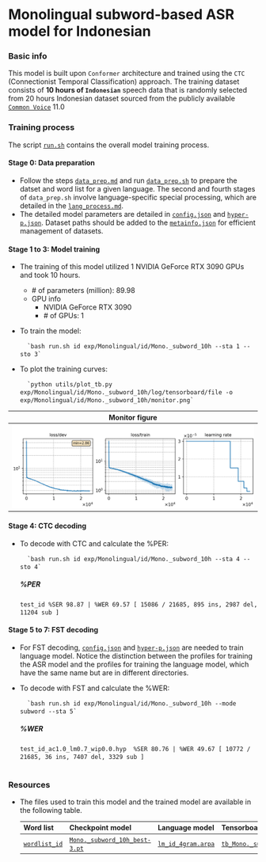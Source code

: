# Monolingual subword-based ASR model for Indonesian
### Basic info

This model is built upon `Conformer` architecture and trained using the `CTC` (Connectionist Temporal Classification) approach. The training dataset consists of __10 hours of `Indonesian`__ speech data that is randomly selected from 20 hours Indonesian dataset sourced from the publicly available [`Common Voice`](https://commonvoice.mozilla.org/) 11.0


### Training process

The script [`run.sh`](../../../run.sh) contains the overall model training process.

#### Stage 0: Data preparation
* Follow the steps [`data_prep.md`](../../../local/data_prep.md) and run [`data_prep.sh`](../../../local/data_prep.sh) to prepare the datset and word list for a given language. The second and fourth stages of `data_prep.sh` involve language-specific special processing, which are detailed in the [`lang_process.md`](../../../lang-process/id/lang_process.md). 
* The detailed model parameters are detailed in [`config.json`](config.json) and [`hyper-p.json`](hyper-p.json). Dataset paths should be added to the [`metainfo.json`](../../../data/metainfo.json) for efficient management of datasets.

#### Stage 1 to 3: Model training
* The training of this model utilized 1 NVIDIA GeForce RTX 3090 GPUs and took 10 hours.
    * \# of parameters (million): 89.98
    * GPU info 
        * NVIDIA GeForce RTX 3090
        * \# of GPUs: 1

* To train the model:

        `bash run.sh id exp/Monolingual/id/Mono._subword_10h --sta 1 --sto 3`
* To plot the training curves:

        `python utils/plot_tb.py exp/Monolingual/id/Mono._subword_10h/log/tensorboard/file -o exp/Monolingual/id/Mono._subword_10h/monitor.png`

|     Monitor figure    |
|:-----------------------:|
|![tb-plot](./monitor.png)|

#### Stage 4: CTC decoding
* To decode with CTC and calculate the %PER:

        `bash run.sh id exp/Monolingual/id/Mono._subword_10h --sta 4 --sto 4`

    ##### %PER
    ```
    test_id %SER 98.87 | %WER 69.57 [ 15086 / 21685, 895 ins, 2987 del, 11204 sub ]

    ```

#### Stage 5 to 7: FST decoding
* For FST decoding, [`config.json`](./lm/config.json) and [`hyper-p.json`](./lm/hyper-p.json) are needed to train language model. Notice the distinction between the profiles for training the ASR model and the profiles for training the language model, which have the same name but are in different directories.
* To decode with FST and calculate the %WER:

        `bash run.sh id exp/Monolingual/id/Mono._subword_10h --mode subword --sta 5`

    ##### %WER
    ```
    test_id_ac1.0_lm0.7_wip0.0.hyp  %SER 80.76 | %WER 49.67 [ 10772 / 21685, 36 ins, 7407 del, 3329 sub ]


    ```
### Resources
* The files used to train this model and the trained model are available in the following table. 

    | Word list | Checkpoint model | Language model | Tensorboard log |
    | ----------- | ----------- | ----------- | ----------- |
    | [`wordlist_id`](https://cat-ckpt.oss-cn-beijing.aliyuncs.com/cat-multilingual/cv-lang10/dict/id/wordlist_id) | [`Mono._subword_10h_best-3.pt`](https://cat-ckpt.oss-cn-beijing.aliyuncs.com/cat-multilingual/cv-lang10/exp/id/Mono._subword_10h_best-3.pt) | [`lm_id_4gram.arpa`](https://cat-ckpt.oss-cn-beijing.aliyuncs.com/cat-multilingual/cv-lang10/exp/id/lm_id_4gram.arpa) | [`tb_Mono._subword_10h_id`](https://cat-ckpt.oss-cn-beijing.aliyuncs.com/cat-multilingual/cv-lang10/exp/id/tb_log_Mono._subword_10h.tar.gz) |
